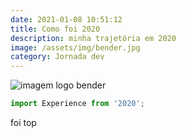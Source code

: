 ```yaml
---
date: 2021-01-08 10:51:12
title: Como foi 2020
description: minha trajetória em 2020
image: /assets/img/bender.jpg
category: Jornada dev
---
```

![imagem logo bender](/assets/img/bender.jpg)

```javascript
import Experience from '2020';
```

foi top